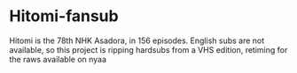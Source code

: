 # Hitomi-fansub
Hitomi is the 78th NHK Asadora, in 156 episodes. English subs are not available, so this project is ripping hardsubs from a VHS edition, retiming for the raws available on nyaa
